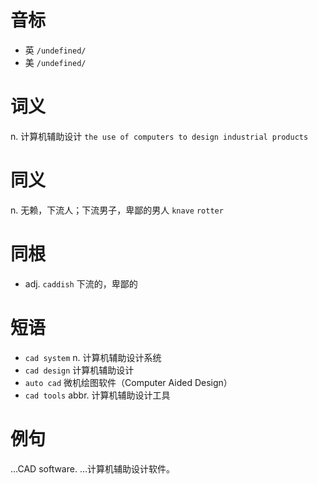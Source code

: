 # 音标

- 英 `/undefined/`
- 美 `/undefined/`

# 词义

n. 计算机辅助设计
`the use of computers to design industrial products`

# 同义

n. 无赖，下流人；下流男子，卑鄙的男人
`knave` `rotter`

# 同根

- adj. `caddish` 下流的，卑鄙的

# 短语

- `cad system` n. 计算机辅助设计系统
- `cad design` 计算机辅助设计
- `auto cad` 微机绘图软件（Computer Aided Design）
- `cad tools` abbr. 计算机辅助设计工具

# 例句

...CAD software.
…计算机辅助设计软件。


